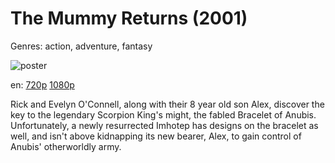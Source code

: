 # The Mummy Returns (2001)

Genres: action, adventure, fantasy

![poster](http://image.tmdb.org/t/p/w500/hioiYUZVIuYIhagDGhIAjyNEUu0.jpg)

en:
  [720p](magnet:?xt=urn:btih:3DBC5E294EABB18854EF9BC726AF69DD98103DA3&tr=udp://glotorrents.pw:6969/announce&tr=udp://tracker.opentrackr.org:1337/announce&tr=udp://torrent.gresille.org:80/announce&tr=udp://tracker.openbittorrent.com:80&tr=udp://tracker.coppersurfer.tk:6969&tr=udp://tracker.leechers-paradise.org:6969&tr=udp://p4p.arenabg.ch:1337&tr=udp://tracker.internetwarriors.net:1337)
  [1080p](magnet:?xt=urn:btih:9FF873AE0E01D06EB75345AE031C68CE58C5DA87&tr=udp://glotorrents.pw:6969/announce&tr=udp://tracker.opentrackr.org:1337/announce&tr=udp://torrent.gresille.org:80/announce&tr=udp://tracker.openbittorrent.com:80&tr=udp://tracker.coppersurfer.tk:6969&tr=udp://tracker.leechers-paradise.org:6969&tr=udp://p4p.arenabg.ch:1337&tr=udp://tracker.internetwarriors.net:1337)
  


Rick and Evelyn O'Connell, along with their 8 year old son Alex, discover the key to the legendary Scorpion King's might, the fabled Bracelet of Anubis. Unfortunately, a newly resurrected Imhotep has designs on the bracelet as well, and isn't above kidnapping its new bearer, Alex, to gain control of Anubis' otherworldly army.